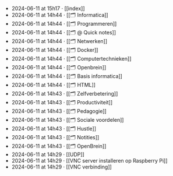 - 2024-06-11 at 15h17 · [[index]]
- 2024-06-11 at 14h44 · [[🗂️ Informatica]]
- 2024-06-11 at 14h44 · [[🗂️ Programmeren]]
- 2024-06-11 at 14h44 · [[🗂️ @ Quick notes]]
- 2024-06-11 at 14h44 · [[🗂️ Netwerken]]
- 2024-06-11 at 14h44 · [[🗂️ Docker]]
- 2024-06-11 at 14h44 · [[🗂️ Computertechnieken]]
- 2024-06-11 at 14h44 · [[🗂️ Openbrein]]
- 2024-06-11 at 14h44 · [[🗂️ Basis informatica]]
- 2024-06-11 at 14h44 · [[🗂️ HTML]]
- 2024-06-11 at 14h43 · [[🗂️ Zelfverbetering]]
- 2024-06-11 at 14h43 · [[🗂️ Productiviteit]]
- 2024-06-11 at 14h43 · [[🗂️ Pedagogie]]
- 2024-06-11 at 14h43 · [[🗂️ Sociale voordelen]]
- 2024-06-11 at 14h43 · [[🗂️ Hustle]]
- 2024-06-11 at 14h43 · [[🗂️ Notities]]
- 2024-06-11 at 14h43 · [[🗂️ OpenBrein]]
- 2024-06-11 at 14h29 · [[UDP]]
- 2024-06-11 at 14h29 · [[VNC server installeren op Raspberry Pi]]
- 2024-06-11 at 14h29 · [[VNC verbinding]]

